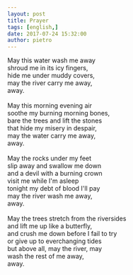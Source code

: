 ```yaml
---
layout: post
title: Prayer
tags: [english,]
date: 2017-07-24 15:32:00
author: pietro
---
```

May this water wash me away<br/>shroud me in its icy fingers,<br/>hide me under muddy covers,<br/>may the river carry me away,<br/>away.<br/><br/>May this morning evening air<br/>soothe my burning morning bones,<br/>bare the trees and lift the stones<br/>that hide my misery in despair,<br/>may the water carry me away,<br/>away.<br/><br/>May the rocks under my feet<br/>slip away and swallow me down<br/>and a devil with a burning crown<br/>visit me while I'm asleep<br/>tonight my debt of blood I'll pay<br/>may the river wash me away,<br/>away.<br/><br/>May the trees stretch from the riversides<br/>and lift me up like a butterfly,<br/>and crush me down before I fail to try<br/>or give up to everchanging tides<br/>but above all, may the river, may<br/>wash the rest of me away,<br/>away.
